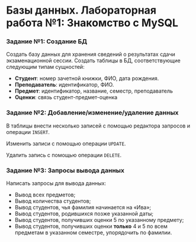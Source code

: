 # Базы данных. Лабораторная работа №1: Знакомство с MySQL

### Задание №1: Создание БД

Создать базу данных для хранения сведений о результатах сдачи экзаменационной сессии. Создать таблицы в БД, соответствующие следующим типам сущностей:

- **Студент**: номер зачетной книжки, ФИО, дата рождения.
- **Преподаватель**: идентификатор, ФИО.
- **Предмет**: идентификатор, название, семестр, преподаватель
- **Оценки**: связь студент-предмет-оценка

### Задание №2: Добавление/изменение/удаление данных

В таблицы внести несколько записей с помощью редактора запросов и операции `INSERT`.

Изменить записи с помощью операции `UPDATE`.

Удалить запись с помощью операции `DELETE`.

### Задание №3: Запросы вывода данных

Написать запросы для вывода данных:

- Вывод всех предметов;
- Вывод количества студентов;
- Вывод студентов, чья фамилия начинается на «Ива»;
- Вывод студентов, родившихся позже указанной даты;
- Вывод студентов, получивших оценки 5 по указанному предмету;
- Вывод студентов, получивших оценки **только** 4 и 5 по всем предметам в указанном семестре, упорядочить по фамилии.